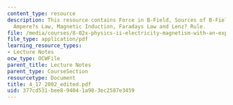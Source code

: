 ```yaml
---
content_type: resource
description: This resource contains Force in B-Field, Sources of B-Field, Biot-Savart,
  Ampere?s Law, Magnetic Induction, Faradays Law and Lenz? Rule.
file: /media/courses/8-02x-physics-ii-electricity-magnetism-with-an-experimental-focus-spring-2005/377cd531bee894041a983ec2587e3459_4_17_2002_edited.pdf
file_type: application/pdf
learning_resource_types:
- Lecture Notes
ocw_type: OCWFile
parent_title: Lecture Notes
parent_type: CourseSection
resourcetype: Document
title: 4_17_2002_edited.pdf
uid: 377cd531-bee8-9404-1a98-3ec2587e3459
---
```

